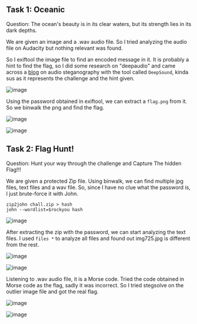 ## Task 1: Oceanic
Question: The ocean's beauty is in its clear waters, but its strength lies in its dark depths.

We are given an image and a .wav audio file. So I tried analyzing the audio file on Audacity but nothing relevant was found.

So I exiftool the image file to find an encoded message in it. It is probably a hint to find the flag, so I did some research on "deepaudio" and came across a 
[blog](https://medium.com/@ibnshehu/deepsound-audio-steganography-tool-f7ca0a897576) on audio steganography with the tool called `DeepSound`, kinda sus as it represents the challenge and the hint given.

![image](https://github.com/warlocksmurf/ctftime-writeups/assets/121353711/945737b9-c2ab-46ae-bedf-cdfc19851326)

Using the password obtained in exiftool, we can extract a `flag.png` from it. So we binwalk the png and find the flag.

![image](https://github.com/warlocksmurf/ctftime-writeups/assets/121353711/d7142a6e-24df-422f-923c-0a5acee4d089)

![image](https://github.com/warlocksmurf/ctftime-writeups/assets/121353711/5bcb67ad-fc61-4791-99f3-d2a5f868b974)

## Task 2: Flag Hunt!
Question: Hunt your way through the challenge and Capture The hidden Flag!!!

We are given a protected Zip file. Using binwalk, we can find multiple jpg files, text files and a wav file. So, since I have no clue what the password is, I just brute-force it with John.

```
zip2john chall.zip > hash
john --wordlist=$rockyou hash
```

![image](https://github.com/warlocksmurf/ctftime-writeups/assets/121353711/fb066850-f28c-4a45-9e97-e78af9809821)

After extracting the zip with the password, we can start analyzing the text files. I used `files *` to analyze all files and found out img725.jpg is different from the rest.

![image](https://github.com/warlocksmurf/ctftime-writeups/assets/121353711/e146ba71-4dc2-478d-bad6-633dbe5b4d50)

![image](https://github.com/warlocksmurf/ctftime-writeups/assets/121353711/e6bfc8f3-2d6d-4996-a42f-20aacf8acc1c)

Listening to .wav audio file, it is a Morse code. Tried the code obtained in Morse code as the flag, sadly it was incorrect. 
So I tried stegsolve on the outlier image file and got the real flag.

![image](https://github.com/warlocksmurf/ctftime-writeups/assets/121353711/52846ce6-c9b7-4d17-a630-6da3bc83b8c5)

![image](https://github.com/warlocksmurf/ctftime-writeups/assets/121353711/b8396e6f-46fe-4343-9100-80798914518d)
